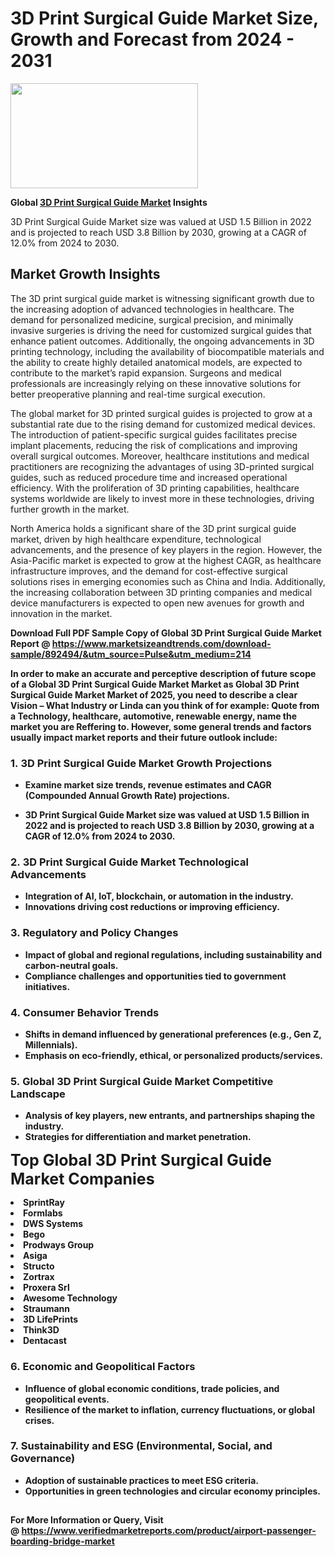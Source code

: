 <H1>3D Print Surgical Guide Market Size, Growth and Forecast from 2024 - 2031</H1><img class="aligncenter size-medium wp-image-584254" src="https://thirdeyenews.in/wp-content/uploads/2024/09/Global-Market-Research-300x168.jpeg" alt="" width="300" height="168" /><p><strong>Global&nbsp;<a href="https://www.marketsizeandtrends.com/download-sample/892494/&amp;utm_source=Pulse&amp;utm_medium=214">3D Print Surgical Guide Market</a> Insights</strong></p><p>3D Print Surgical Guide Market size was valued at USD 1.5 Billion in 2022 and is projected to reach USD 3.8 Billion by 2030, growing at a CAGR of 12.0% from 2024 to 2030.</p><p><h2>Market Growth Insights</h2> <p>The 3D print surgical guide market is witnessing significant growth due to the increasing adoption of advanced technologies in healthcare. The demand for personalized medicine, surgical precision, and minimally invasive surgeries is driving the need for customized surgical guides that enhance patient outcomes. Additionally, the ongoing advancements in 3D printing technology, including the availability of biocompatible materials and the ability to create highly detailed anatomical models, are expected to contribute to the market’s rapid expansion. Surgeons and medical professionals are increasingly relying on these innovative solutions for better preoperative planning and real-time surgical execution.</p> <p><strong></strong></p> <p>The global market for 3D printed surgical guides is projected to grow at a substantial rate due to the rising demand for customized medical devices. The introduction of patient-specific surgical guides facilitates precise implant placements, reducing the risk of complications and improving overall surgical outcomes. Moreover, healthcare institutions and medical practitioners are recognizing the advantages of using 3D-printed surgical guides, such as reduced procedure time and increased operational efficiency. With the proliferation of 3D printing capabilities, healthcare systems worldwide are likely to invest more in these technologies, driving further growth in the market.</p> <p>North America holds a significant share of the 3D print surgical guide market, driven by high healthcare expenditure, technological advancements, and the presence of key players in the region. However, the Asia-Pacific market is expected to grow at the highest CAGR, as healthcare infrastructure improves, and the demand for cost-effective surgical solutions rises in emerging economies such as China and India. Additionally, the increasing collaboration between 3D printing companies and medical device manufacturers is expected to open new avenues for growth and innovation in the market.</p> <p><strong></p><p><span class=""><strong>Download Full PDF Sample Copy of Global 3D Print Surgical Guide Market Report</strong> @ <a href="https://www.marketsizeandtrends.com/download-sample/892494/&amp;utm_source=Pulse&amp;utm_medium=214" target="_blank">https://www.marketsizeandtrends.com/download-sample/892494/&amp;utm_source=Pulse&amp;utm_medium=214</a></span></p><p>In order to make an accurate and perceptive description of future scope of a Global&nbsp;3D Print Surgical Guide Market Market as Global&nbsp;3D Print Surgical Guide Market Market of 2025, you need to describe a clear Vision &ndash; What Industry or Linda can you think of for example: Quote from a Technology, healthcare, automotive, renewable energy, name the market you are Reffering to. However, some general trends and factors usually impact market reports and their future outlook include:</p><h3>1.&nbsp;<strong>3D Print Surgical Guide Market Growth Projections</strong></h3><ul><li>Examine market size trends, revenue estimates and CAGR (Compounded Annual Growth Rate) projections.</li><li><p>3D Print Surgical Guide Market size was valued at USD 1.5 Billion in 2022 and is projected to reach USD 3.8 Billion by 2030, growing at a CAGR of 12.0% from 2024 to 2030.</p></li></ul><h3>2.&nbsp;<strong>3D Print Surgical Guide Market Technological Advancements</strong></h3><ul><li>Integration of AI, IoT, blockchain, or automation in the industry.</li><li>Innovations driving cost reductions or improving efficiency.</li></ul><h3>3.&nbsp;<strong>Regulatory and Policy Changes</strong></h3><ul><li>Impact of global and regional regulations, including sustainability and carbon-neutral goals.</li><li>Compliance challenges and opportunities tied to government initiatives.</li></ul><h3>4.&nbsp;<strong>Consumer Behavior Trends</strong></h3><ul><li>Shifts in demand influenced by generational preferences (e.g., Gen Z, Millennials).</li><li>Emphasis on eco-friendly, ethical, or personalized products/services.</li></ul><h3>5.&nbsp;<strong>Global 3D Print Surgical Guide Market Competitive Landscape</strong></h3><ul><li>Analysis of key players, new entrants, and partnerships shaping the industry.</li><li>Strategies for differentiation and market penetration.</li></ul><p data-pm-slice="1 1 []"><span style="color: inherit; font-family: inherit; font-size: 25px;">Top Global 3D Print Surgical Guide Market Companies</span></p><div class="" data-test-id=""><p><li>SprintRay</li><li> Formlabs</li><li> DWS Systems</li><li> Bego</li><li> Prodways Group</li><li> Asiga</li><li> Structo</li><li> Zortrax</li><li> Proxera Srl</li><li> Awesome Technology</li><li> Straumann</li><li> 3D LifePrints</li><li> Think3D</li><li> Dentacast</li></p></div><h3>6.&nbsp;<strong>Economic and Geopolitical Factors</strong></h3><ul><li>Influence of global economic conditions, trade policies, and geopolitical events.</li><li>Resilience of the market to inflation, currency fluctuations, or global crises.</li></ul><h3>7.&nbsp;<strong>Sustainability and ESG (Environmental, Social, and Governance)</strong></h3><ul><li>Adoption of sustainable practices to meet ESG criteria.</li><li>Opportunities in green technologies and circular economy principles.</li></ul><h2><strong style="font-size: 14px;">For More Information or Query, Visit @&nbsp;</strong><a style="background-color: #ffffff; font-size: 14px;" href="https://www.marketsizeandtrends.com/report/3d-print-surgical-guide-market/" target="_blank">https://www.verifiedmarketreports.com/product/airport-passenger-boarding-bridge-market</a></h2>
